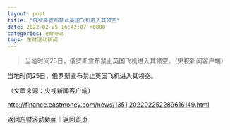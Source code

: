 ```yaml
---
layout: post
title: "俄罗斯宣布禁止英国飞机进入其领空"
date: 2022-02-25 16:42:07 +0800
categories: emnews
tags: 东财滚动新闻
---
```

> 当地时间25日，俄罗斯宣布禁止英国飞机进入其领空。（央视新闻客户端）

<p>当地时间25日，俄罗斯宣布禁止英国飞机进入其领空。</p><p class="em_media">（文章来源：央视新闻客户端）</p>

<http://finance.eastmoney.com/news/1351,202202252289616149.html>

[返回东财滚动新闻](//finews.withounder.com/emnews/)｜[返回首页](//finews.withounder.com/)